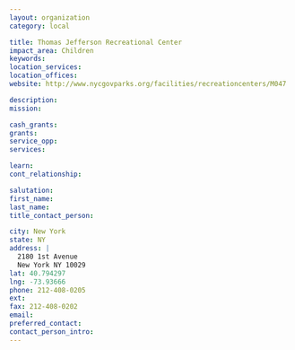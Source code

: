```yaml
---
layout: organization
category: local

title: Thomas Jefferson Recreational Center
impact_area: Children
keywords: 
location_services: 
location_offices: 
website: http://www.nycgovparks.org/facilities/recreationcenters/M047

description: 
mission: 

cash_grants: 
grants: 
service_opp: 
services: 

learn: 
cont_relationship: 

salutation: 
first_name: 
last_name: 
title_contact_person: 

city: New York
state: NY
address: |
  2180 1st Avenue    
  New York NY 10029
lat: 40.794297
lng: -73.93666
phone: 212-408-0205
ext: 
fax: 212-408-0202
email: 
preferred_contact: 
contact_person_intro: 
---
```

